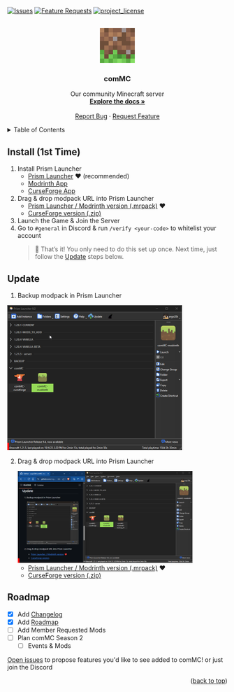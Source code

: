 <a id="readme-top"></a>

[![Issues][issues-shield]][issues-url]
[![Feature Requests][features-shield]][features-url]
[![project_license][license-shield]][license-url]

<!-- PROJECT LOGO -->
<br />
<div align="center">
  <a href="https://github.com/argo20k/comMC">
    <img src="images/logo.jpg" alt="Logo" width="80" height="80">
  </a>

<h3 align="center">comMC</h3>

  <p align="center">
    Our community Minecraft server
    <br />
    <a href="https://github.com/argo20k/comMC"><strong>Explore the docs »</strong></a>
    <br />
    <br />
    <a href="https://github.com/argo20k/comMC/issues/new?labels=bug&template=bug-report---.md">Report Bug</a>
    &middot;
    <a href="https://github.com/argo20k/comMC/issues/new?labels=enhancement&template=feature-request---.md">Request Feature</a>
  </p>
</div>

<!-- TABLE OF CONTENTS -->
<details>
  <summary>Table of Contents</summary>
  <ol>
    <li><a href="#install-1st-time">Install (1st Time)</a></li>
    <li><a href="#update">Update</a></li>
    <li><a href="#roadmap">Roadmap</a></li>
  </ol>
</details>

<!-- INSTALLATION -->

## Install (1st Time)

1. Install Prism Launcher
   - [Prism Launcher](https://prismlauncher.org/download/windows/) ❤️ (recommended)
   - [Modrinth App](https://modrinth.com/app)
   - [CurseForge App](https://www.curseforge.com/download/app)
2. Drag & drop modpack URL into Prism Launcher
   - [Prism Launcher / Modrinth version (.mrpack)](https://github.com/argo20k/comMC/releases/download/1.7.7/comMC-modrinth.mrpack) ❤️
   - [CurseForge version (.zip)](https://github.com/argo20k/comMC/releases/download/1.7.7/comMC-curseforge.zip)
3. Launch the Game & Join the Server
4. Go to `#general` in Discord & run `/verify <your-code>` to whitelist your account
   > 🎉 That’s it! You only need to do this set up once.
   > Next time, just follow the [Update](#update) steps below.

<!-- UPDATE -->

## Update

1. Backup modpack in Prism Launcher

<a href="images/duplicate-modpack-screenshot_bar.gif?raw=true">
  <img src="images/duplicate-modpack-screenshot_bar.gif?raw=true" alt="Duplicate modpack Screen Shot" width="400"/>
</a>

2. Drag & drop modpack URL into Prism Launcher

   <a href="images/update-modpack-screenshot_bar.gif?raw=true">
     <img src="images/update-modpack-screenshot_bar.gif" alt="Update modpack Screen Shot" width="400"/>
   </a>

   - [Prism Launcher / Modrinth version (.mrpack)](https://github.com/argo20k/comMC/releases/download/1.7.7/comMC-modrinth.mrpack) ❤️
   - [CurseForge version (.zip)](https://github.com/argo20k/comMC/releases/download/1.7.7/comMC-curseforge.zip)

<!-- ROADMAP -->

## Roadmap

- [x] Add [Changelog](./CHANGELOG.md)
- [x] Add [Roadmap](https://github.com/argo20k/comMC?tab=readme-ov-file#roadmap)
- [ ] Add Member Requested Mods
- [ ] Plan comMC Season 2
  - [ ] Events & Mods

[Open issues](https://github.com/argo20k/comMC/issues/new?labels=enhancement&template=feature-request---.md) to propose features you'd like to see added to comMC! or just join the Discord

<p align="right">(<a href="#readme-top">back to top</a>)</p>

<!-- MARKDOWN LINKS & IMAGES -->
<!-- https://www.markdownguide.org/basic-syntax/#reference-style-links -->

[issues-shield]: https://img.shields.io/github/issues/argo20k/comMC.svg?style=for-the-badge
[issues-url]: https://github.com/argo20k/comMC/issues
[features-shield]: https://img.shields.io/badge/-Features-black.svg?style=for-the-badge&logo=linkedin&colorB=555
[features-url]: https://github.com/argo20k/comMC/issues?q=label%3Aenhancement
[license-shield]: https://img.shields.io/github/license/argo20k/comMC.svg?style=for-the-badge
[license-url]: https://github.com/argo20k/comMC/blob/main/LICENSE
